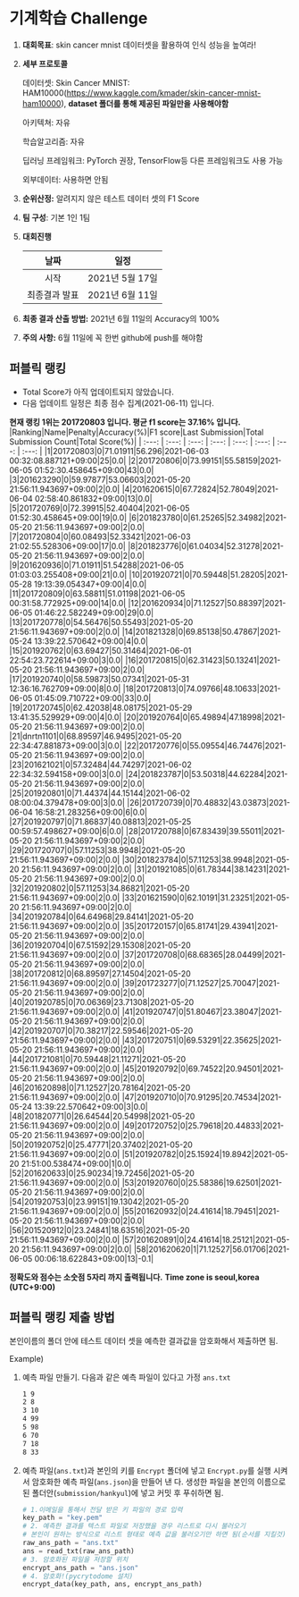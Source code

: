 # **기계학습 Challenge**
1. **대회목표**: skin cancer mnist 데이터셋을 활용하여 인식 성능을 높여라!

2. **세부 프로토콜**

   데이터셋: Skin Cancer MNIST: HAM10000(https://www.kaggle.com/kmader/skin-cancer-mnist-ham10000), 
           **dataset 폴더를 통해 제공된 파일만을 사용해야함**

   아키텍쳐: 자유

   학습알고리즘: 자유

   딥러닝 프레임워크: PyTorch 권장, TensorFlow등 다른 프레임워크도 사용 가능

   외부데이터: 사용하면 안됨

3. **순위산정:** 알려지지 않은 테스트 데이터 셋의 F1 Score

4. **팀 구성**: 기본 1인 1팀

5. **대회진행**

   |     날짜      |      일정       |
   | :-----------: | :-------------: |
   |     시작      | 2021년 5월 17일 |
   | 최종결과 발표 | 2021년 6월 11일  |

6. **최종 결과 산출 방법:** 2021년 6월 11일의 Accuracy의 100%

7. **주의 사항:** 6월 11일에 꼭 한번 github에 push를 해야함


## 퍼블릭 랭킹

  
- Total Score가 아직 업데이트되지 않았습니다. 
 - 다음 업데이트 일정은 최종 점수 집계(2021-06-11) 입니다.
  
**현재 랭킹 1위는 201720803 입니다. 평균 f1 score는 37.16% 입니다.**
|Ranking|Name|Penalty|Accuracy(%)|F1 score|Last Submission|Total Submission Count|Total Score(%)|
| :---: | :---: | :---: | :---: | :---: | :---: | :---: | :---: |
|1|201720803|0|71.01911|56.296|2021-06-03 00:32:08.887121+09:00|25|0.0|
|2|201720806|0|73.99151|55.58159|2021-06-05 01:52:30.458645+09:00|43|0.0|
|3|201623290|0|59.97877|53.06603|2021-05-20 21:56:11.943697+09:00|2|0.0|
|4|201620615|0|67.72824|52.78049|2021-06-04 02:58:40.861832+09:00|13|0.0|
|5|201720769|0|72.39915|52.40404|2021-06-05 01:52:30.458645+09:00|19|0.0|
|6|201823780|0|61.25265|52.34982|2021-05-20 21:56:11.943697+09:00|2|0.0|
|7|201720804|0|60.08493|52.33421|2021-06-03 21:02:55.528306+09:00|17|0.0|
|8|201823776|0|61.04034|52.31278|2021-05-20 21:56:11.943697+09:00|2|0.0|
|9|201620936|0|71.01911|51.54288|2021-06-05 01:03:03.255408+09:00|21|0.0|
|10|201920721|0|70.59448|51.28205|2021-05-28 19:13:39.054347+09:00|4|0.0|
|11|201720809|0|63.58811|51.01198|2021-06-05 00:31:58.772925+09:00|14|0.0|
|12|201620934|0|71.12527|50.88397|2021-06-05 01:46:22.582249+09:00|29|0.0|
|13|201720778|0|54.56476|50.55493|2021-05-20 21:56:11.943697+09:00|2|0.0|
|14|201821328|0|69.85138|50.47867|2021-05-24 13:39:22.570642+09:00|4|0.0|
|15|201920762|0|63.69427|50.31464|2021-06-01 22:54:23.722614+09:00|3|0.0|
|16|201720815|0|62.31423|50.13241|2021-05-20 21:56:11.943697+09:00|2|0.0|
|17|201920740|0|58.59873|50.07341|2021-05-31 12:36:16.762709+09:00|8|0.0|
|18|201720813|0|74.09766|48.10633|2021-06-05 01:45:09.710722+09:00|33|0.0|
|19|201720745|0|62.42038|48.08175|2021-05-29 13:41:35.529929+09:00|4|0.0|
|20|201920764|0|65.49894|47.18998|2021-05-20 21:56:11.943697+09:00|2|0.0|
|21|dnrtn1101|0|68.89597|46.9495|2021-05-20 22:34:47.881873+09:00|3|0.0|
|22|201720776|0|55.09554|46.74476|2021-05-20 21:56:11.943697+09:00|2|0.0|
|23|201621021|0|57.32484|44.74297|2021-06-02 22:34:32.594158+09:00|3|0.0|
|24|201823787|0|53.50318|44.62284|2021-05-20 21:56:11.943697+09:00|2|0.0|
|25|201920801|0|71.44374|44.15144|2021-06-02 08:00:04.379478+09:00|3|0.0|
|26|201720739|0|70.48832|43.03873|2021-06-04 16:58:21.283256+09:00|6|0.0|
|27|201920797|0|71.86837|40.08813|2021-05-25 00:59:57.498627+09:00|6|0.0|
|28|201720788|0|67.83439|39.55011|2021-05-20 21:56:11.943697+09:00|2|0.0|
|29|201720707|0|57.11253|38.9948|2021-05-20 21:56:11.943697+09:00|2|0.0|
|30|201823784|0|57.11253|38.9948|2021-05-20 21:56:11.943697+09:00|2|0.0|
|31|201921085|0|61.78344|38.14231|2021-05-20 21:56:11.943697+09:00|2|0.0|
|32|201920802|0|57.11253|34.86821|2021-05-20 21:56:11.943697+09:00|2|0.0|
|33|201621590|0|62.10191|31.23251|2021-05-20 21:56:11.943697+09:00|2|0.0|
|34|201920784|0|64.64968|29.84141|2021-05-20 21:56:11.943697+09:00|2|0.0|
|35|201720157|0|65.81741|29.43941|2021-05-20 21:56:11.943697+09:00|2|0.0|
|36|201920704|0|67.51592|29.15308|2021-05-20 21:56:11.943697+09:00|2|0.0|
|37|201720708|0|68.68365|28.04499|2021-05-20 21:56:11.943697+09:00|2|0.0|
|38|201720812|0|68.89597|27.14504|2021-05-20 21:56:11.943697+09:00|2|0.0|
|39|201723277|0|71.12527|25.70047|2021-05-20 21:56:11.943697+09:00|2|0.0|
|40|201920785|0|70.06369|23.71308|2021-05-20 21:56:11.943697+09:00|2|0.0|
|41|201920747|0|51.80467|23.38047|2021-05-20 21:56:11.943697+09:00|2|0.0|
|42|201920707|0|70.38217|22.59546|2021-05-20 21:56:11.943697+09:00|2|0.0|
|43|201720751|0|69.53291|22.35625|2021-05-20 21:56:11.943697+09:00|2|0.0|
|44|201721081|0|70.59448|21.11271|2021-05-20 21:56:11.943697+09:00|2|0.0|
|45|201920792|0|69.74522|20.94501|2021-05-20 21:56:11.943697+09:00|2|0.0|
|46|201620898|0|71.12527|20.78164|2021-05-20 21:56:11.943697+09:00|2|0.0|
|47|201920710|0|70.91295|20.74534|2021-05-24 13:39:22.570642+09:00|3|0.0|
|48|201820771|0|26.64544|20.54998|2021-05-20 21:56:11.943697+09:00|2|0.0|
|49|201720752|0|25.79618|20.44833|2021-05-20 21:56:11.943697+09:00|2|0.0|
|50|201920752|0|25.47771|20.37402|2021-05-20 21:56:11.943697+09:00|2|0.0|
|51|201920782|0|25.15924|19.8942|2021-05-20 21:51:00.538474+09:00|1|0.0|
|52|201620633|0|25.90234|19.72456|2021-05-20 21:56:11.943697+09:00|2|0.0|
|53|201920760|0|25.58386|19.62501|2021-05-20 21:56:11.943697+09:00|2|0.0|
|54|201920753|0|23.99151|19.13042|2021-05-20 21:56:11.943697+09:00|2|0.0|
|55|201620932|0|24.41614|18.79451|2021-05-20 21:56:11.943697+09:00|2|0.0|
|56|201520912|0|23.24841|18.63516|2021-05-20 21:56:11.943697+09:00|2|0.0|
|57|201620891|0|24.41614|18.25121|2021-05-20 21:56:11.943697+09:00|2|0.0|
|58|201620620|1|71.12527|56.01706|2021-06-05 00:06:18.622843+09:00|13|-0.1|


**정확도와 점수는 소숫점 5자리 까지 출력됩니다.**
**Time zone is seoul,korea (UTC+9:00)**
## 퍼블릭 랭킹 제출 방법

본인이름의 폴더 안에 테스트 데이터 셋을 예측한 결과값을 암호화해서 제출하면 됨.

Example) 

1. 예측 파일 만들기. 다음과 같은 예측 파일이 있다고 가정 `ans.txt`

   ```tex
   1 9
   2 8
   3 10
   4 99
   5 98
   6 70
   7 18
   8 33
   ```

2. 예측 파일(`ans.txt`)과 본인의 키를 `Encrypt` 폴더에 넣고 `Encrypt.py`를 실행 시켜서 암호화한 예측 파일(`ans.json`)을 만들어 낸 다. 생성한 파일을 본인의 이름으로 된 폴더안(`submission/hankyul`)에 넣고 커밋 후 푸쉬하면 됨.

   ```python
   # 1.이메일을 통해서 전달 받은 키 파일의 경로 입력
   key_path = "key.pem"
   # 2. 예측한 결과를 텍스트 파일로 저장했을 경우 리스트로 다시 불러오기
   # 본인이 원하는 방식으로 리스트 형태로 예측 값을 불러오기만 하면 됨(순서를 지킬것)
   raw_ans_path = "ans.txt"
   ans = read_txt(raw_ans_path)
   # 3. 암호화된 파일을 저장할 위치
   encrypt_ans_path = "ans.json"
   # 4. 암호화!(pycrytodome 설치)
   encrypt_data(key_path, ans, encrypt_ans_path)
   ```




